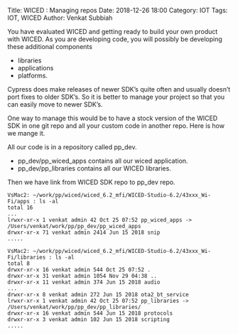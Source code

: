 Title: WICED : Managing repos
Date: 2018-12-26 18:00
Category: IOT
Tags: IOT, WICED
Author:  Venkat Subbiah

You have evaluated WICED and getting ready to build your own product with WICED. As you are developing code, you will possibly be developing these additional components

* libraries
* applications
* platforms.

Cypress does make releases of newer SDK’s quite often and usually doesn’t port fixes to older SDK’s. So it is better to manage your project so that you can easily move to newer SDK’s.

One way to manage this would be to have a stock version of the WICED SDK in one git repo and all your custom code in another repo. Here is how we mange it.

All our code is in a repository called pp_dev.

* pp_dev/pp_wiced_apps contains all our wiced application.
* pp_dev/pp_libraries contains all our WICED libraries.

Then we have link from WICED SDK repo to pp_dev repo.

```
VsMac2: ~/work/pp/wiced/wiced_6.2_mfi/WICED-Studio-6.2/43xxx_Wi-Fi/apps : ls -al
total 16
...
lrwxr-xr-x 1 venkat admin 42 Oct 25 07:52 pp_wiced_apps -> /Users/venkat/work/pp/pp_dev/pp_wiced_apps
drwxr-xr-x 71 venkat admin 2414 Jun 15 2018 snip
.....

VsMac2: ~/work/pp/wiced/wiced_6.2_mfi/WICED-Studio-6.2/43xxx_Wi-Fi/libraries : ls -al
total 8
drwxr-xr-x 16 venkat admin 544 Oct 25 07:52 .
drwxr-xr-x 31 venkat admin 1054 Nov 29 04:38 ..
drwxr-xr-x 11 venkat admin 374 Jun 15 2018 audio
...
drwxr-xr-x 8 venkat admin 272 Jun 15 2018 ota2_bt_service
lrwxr-xr-x 1 venkat admin 42 Oct 25 07:52 pp_libraries -> /Users/venkat/work/pp/pp_dev/pp_libraries/
drwxr-xr-x 16 venkat admin 544 Jun 15 2018 protocols
drwxr-xr-x 3 venkat admin 102 Jun 15 2018 scripting
.....
```
